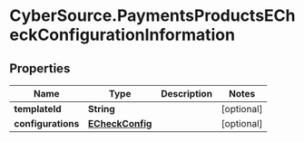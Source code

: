 # CyberSource.PaymentsProductsECheckConfigurationInformation

## Properties
Name | Type | Description | Notes
------------ | ------------- | ------------- | -------------
**templateId** | **String** |  | [optional] 
**configurations** | [**ECheckConfig**](ECheckConfig.md) |  | [optional] 


